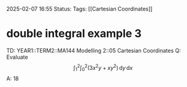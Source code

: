2025-02-07 16:55
Status: 
Tags: [[Cartesian Coordinates]]
# double integral example 3

TD: YEAR1::TERM2::MA144 Modelling 2::05 Cartesian Coordinates
Q: Evaluate $$
\int_{1}^{2} \int_{0}^{2} (3x^2 y + xy^2) \, \mathrm{d}y \, \mathrm{d}x
$$
A: 18
<!--ID: 1738948566293-->
